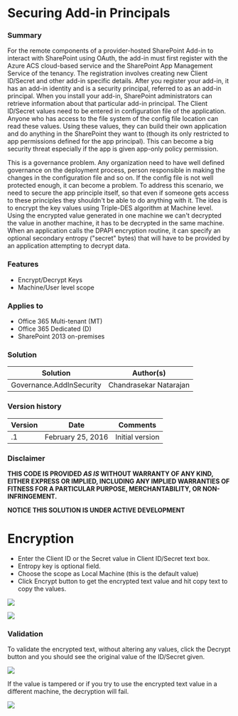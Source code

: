 # Securing Add-in Principals #

### Summary ###

For the remote components of a provider-hosted SharePoint Add-in to interact with SharePoint using OAuth, the add-in must first register with the Azure ACS cloud-based service and the SharePoint App Management Service of the tenancy.  The registration involves creating new Client ID/Secret and other add-in specific details.  After you register your add-in, it has an add-in identity and is a security principal, referred to as an add-in principal. When you install your add-in, SharePoint administrators can retrieve information about that particular add-in principal. The Client ID/Secret values need to be entered in configuration file of the application.  Anyone who has access to the file system of the config file location can read these values.  Using these values, they can build their own application and do anything in the SharePoint they want to (though its only restricted to app permissions defined for the app principal).  This can become a big security threat especially if the app is given app-only policy permission.

This is a governance problem.  Any organization need to have well defined governance on the deployment process, person responsible in making the changes in the configuration file and so on.  If the config file is not well protected enough, it can become a problem.  To address this scenario, we need to secure the app principle itself, so that even if someone gets access to these principles they shouldn't be able to do anything with it. The idea is to encrypt the key values using Triple-DES algorithm at Machine level. Using the encrypted value generated in one machine we can't decrypted the value in another machine, it has to be decrypted in the same machine. When an application calls the DPAPI encryption routine, it can specify an optional secondary entropy ("secret" bytes) that will have to be provided by an application attempting to decrypt data. 

### Features ###
- Encrypt/Decrypt Keys
- Machine/User level scope


### Applies to ###
-  Office 365 Multi-tenant (MT)
-  Office 365 Dedicated (D)
-  SharePoint 2013 on-premises 


### Solution ###
Solution | Author(s)
---------|----------
Governance.AddInSecurity | Chandrasekar Natarajan

### Version history ###
Version  | Date | Comments
---------| -----| --------
.1  | February 25, 2016 | Initial version

### Disclaimer ###
**THIS CODE IS PROVIDED *AS IS* WITHOUT WARRANTY OF ANY KIND, EITHER EXPRESS OR IMPLIED, INCLUDING ANY IMPLIED WARRANTIES OF FITNESS FOR A PARTICULAR PURPOSE, MERCHANTABILITY, OR NON-INFRINGEMENT.**

**NOTICE THIS SOLUTION IS UNDER ACTIVE DEVELOPMENT**

# Encryption #

- Enter the Client ID or the Secret value in Client ID/Secret text box.  
- Entropy key is optional field.  
- Choose the scope as Local Machine (this is the default value)
- Click Encrypt button to get the encrypted text value and hit copy text to copy the values. 

![](http://i.imgur.com/dWBFuZP.png)


![](http://i.imgur.com/bhGB5Rg.png)
 

### Validation ###

To validate the encrypted text, without altering any values, click the Decrypt button and you should see the original value of the ID/Secret given. 

![](http://i.imgur.com/S8WciiJ.png)

If the value is tampered or if you try to use the encrypted text value in a different machine, the decryption will fail. 

![](http://i.imgur.com/HHWKQ5d.png)